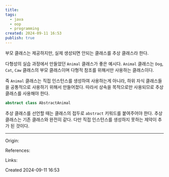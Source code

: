 ```yaml
---
title: 
tags:
  - java
  - oop
  - programming
created: 2024-09-11 16:53
publish: true
---
```

부모 클래스는 제공하지만, 실제 생성되면 안되는 클래스를 추상 클래스라 한다.

다형성의 실습 과정에서 만들었던 `Animal` 클래스가 좋은 예시다.
`Animal` 클래스는 `Dog`, `Cat`, `Caw` 클래스의 부모 클래스이며 다형적 참조를 위해서만 사용하는 클래스이다.

즉 `Animal` 클래스는 직접 인스턴스를 생성하여 사용하는게 아니라, 하위 자식 클래스들을 공통적으로 사용하기 위해서 만들어졌다. 따라서 상속을 목적으로만 사용되므로 추상 클래스를 사용해야 한다.

```java
abstract class AbstractAnimal
```

추상 클래스를 선언할 때는 클래스의 접두로 `abstract` 키워드를 붙여주어야 한다.
추상 클래스는 기존 클래스와 완전히 같다. 다만 직접 인스턴스를 생성하지 못하는 제약이 추가 된 것이다.

---
Origin: 

References: 

Links: 

Created 2024-09-11 16:53
